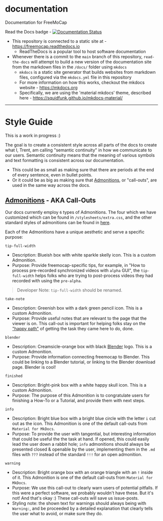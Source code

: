 # documentation
Documentation for FreeMoCap

Read the Docs badge - [![Documentation Status](https://readthedocs.org/projects/freemocap/badge/?version=latest)](https://freemocap.readthedocs.io/en/latest/?badge=latest)


 - This repository is connected to a static site at - https://freemocap.readthedocs.io
     - ReadTheDocs is a popular tool to host software documentation
 - Whenever there is a commit to the `main` branch of this repository, `read-the-docs` will attempt to build a new version of the documentation site from the markdown files in the `/docs/` folder using `mkdocs`
     - `mkdocs` is a static site generator that builds websites from markdown files, configured via the `mkdocs.yml` file in this repository
     - For more information on how this works, checkout the mkdocs website - https://mkdocs.org
     - Specifically, we are using the 'material mkdocs' theme, described here - https://squidfunk.github.io/mkdocs-material/

___
# Style Guide

This is a work in progress :)

The goal is to create a consistent style across all parts of the docs to create what I, Trent, am calling "semantic continuity" in how we communicate to our users. Semantic continuity means that the meaning of various symbols and text formatting is consistent across our documentation.
- This could be as small as making sure that there are periods at the end of every sentence, even in bullet points.
- Or it could be as big as making sure that [Admonitions](https://squidfunk.github.io/mkdocs-material/reference/admonitions/), or "call-outs", are used in the same way across the docs.

## [Admonitions](https://squidfunk.github.io/mkdocs-material/reference/admonitions/) - AKA Call-Outs
Our docs currently employ `6` types of Admonitions. The four which we have customized which can be found in `/stylesheets/extra.css`, and the other standard styles of admonitions can be found in [here](https://squidfunk.github.io/mkdocs-material/reference/admonitions/#supported-types).

Each of the Admonitions have a unique aesthetic and serve a specific purpose:

`tip-full-width`
- Description: Blueish box with white sparkle skelly icon. This is a custom Admonition.
- Purpose: Provide freemocap-specific tips, for example, in "How to process pre-recorded synchronized videos with `alpha` GUI", the `tip-full-width` helps folks who are trying to post-process videos they had recorded with using the `pre-alpha`.
> Developer Note: `tip-full-width` should be renamed.

`take-note`
- Description: Greenish box with a dark green pencil icon. This is a custom Admonition.
- Purpose: Provide useful notes that are relevant to the page that the viewer is on. This call-out is important for helping folks stay on the ["happy path"](https://en.wikipedia.org/wiki/Happy_path) of getting the task they came here to do, done.

`blender`
- Description: Creamsicle-orange box with black [Blender](https://www.google.com/search?client=firefox-b-1-d&q=blender) logo. This is a custom Admonition.
- Purpose: Provide information connecting freemocap to Blender. This could be linking to a Blender tutorial, or linking to the Blender download page. Blender is cool!

`finished`
- Description: Bright-pink box with a white happy skull icon. This is a custom Admonition.
- Purpose: The purpose of this Admonition is to congratulate users for finishing a How-To or a Tutorial, and provide them with next steps.

`info`
- Description: Bright blue box with a bright blue circle with the letter `i` cut out as the icon. This Admonition is one of the default call-outs from `Material for MkDocs`.
- Purpose: To provide the user with tangential, but interesting information that could be useful the the task at hand. If opened, this could easily lead the user down a rabbit hole; `info` admonitions should always be presented closed & openable by the user, implementing them in the `.md` files with `???` instead of the standard `!!!` for an open admonition.

`warning`
- Description: Bright orange box with an orange triangle with an `!` inside of it. This Admonition is one of the default call-outs from `Material for MkDocs`.
- Purpose: We use this call-out to clearly warn users of potential pitfalls. If this were a perfect software, we probably wouldn't have these. But it's not! And that's okay :) These call-outs will save us issue-posts.
- Styling note: the shown text for warnings should always being with `Warning:`, and be proceeded by a detailed explanation that clearly tells the user what to avoid, or make sure they do.





